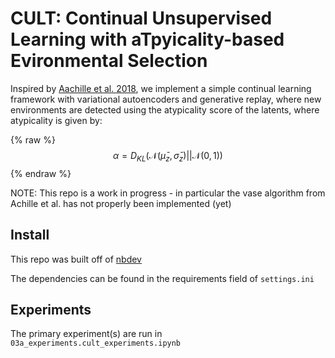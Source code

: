 # CULT: Continual Unsupervised Learning with aTpyicality-based Evironmental Selection



Inspired by [Aachille et al. 2018](https://arxiv.org/abs/1808.06508), we implement a simple continual learning framework with variational autoencoders and generative replay, where new environments are detected using the atypicality score of the latents, where atypicality is given by: 

{% raw %}
$$\alpha = D_{KL}(\mathcal{N}(\bar{\mu}_{z}, \bar{\sigma}_z)||\mathcal{N}(0,1))$$
{% endraw %}

NOTE: This repo is a work in progress - in particular the vase algorithm from Achille et al. has not properly been implemented (yet)

## Install

This repo was built off of [nbdev](https://nbdev.fast.ai/)

The dependencies can be found in the requirements field of `settings.ini`

## Experiments

The primary experiment(s) are run in `03a_experiments.cult_experiments.ipynb`
